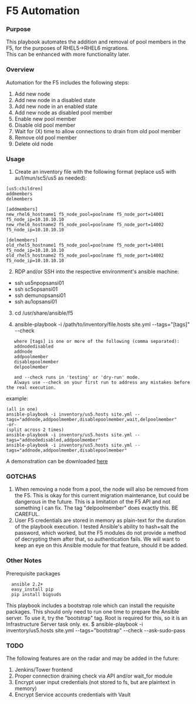 # F5 Automation

### Purpose
This playbook automates the addition and removal of pool members in the F5, for the purposes of RHEL5->RHEL6 migrations.  
This can be enhanced with more functionality later.

### Overview
Automation for the F5 includes the following steps:
1. Add new node
  1. Add new node in a disabled state
  2. Add new node in an enabled state
2. Add new node as disabled pool member
3. Enable new pool member
4. Disable old pool member
5. Wait for (X) time to allow connections to drain from old pool member
6. Remove old pool member
7. Delete old node

### Usage
1. Create an inventory file with the following format (replace us5 with au1/mun/sc5/us5 as needed):
```
[us5:children]
addmembers
delmembers

[addmembers]
new_rhel6_hostname1 f5_node_pool=poolname f5_node_port=14001 f5_node_ip=10.10.10.10
new_rhel6_hostname2 f5_node_pool=poolname f5_node_port=14002 f5_node_ip=10.10.10.10

[delmembers]
old_rhel5_hostname1 f5_node_pool=poolname f5_node_port=14001 f5_node_ip=10.10.10.10
old_rhel5_hostname2 f5_node_pool=poolname f5_node_port=14002 f5_node_ip=10.10.10.10
```

2. RDP and/or SSH into the respective environment's ansible machine:
  - ssh us5npopsansi01
  - ssh sc5opsansi01
  - ssh demunopsansi01
  - ssh au1opsansi01

3. cd /usr/share/ansible/f5  

4. ansible-playbook -i /path/to/inventory/file.hosts site.yml --tags="[tags]" --check
```
   where [tags] is one or more of the following (comma separated):
   addnodedisabled
   addnode
   addpoolmember
   disablepoolmember
   delpoolmember  

   and --check runs in 'testing' or 'dry-run' mode.
   Always use --check on your first run to address any mistakes before the real execution.
```
example:
```
(all in one)
ansible-playbook -i inventory/us5.hosts site.yml --tags="addnode,addpoolmember,disablepoolmember,wait,delpoolmember"
-or-
(split across 2 times)
ansible-playbook -i inventory/us5.hosts site.yml --tags="addnodedisabled,addpoolmember"
ansible-playbook -i inventory/us5.hosts site.yml --tags="addnode,addpoolmember,disablepoolmember"
```



A demonstration can be downloaded [here](https://catechnologies.webex.com/svc3200/svccomponents/servicerecordings/servicerecordinginfo.do?RCID=4d83c33a884d4cfca4ccb337d9a3d687&siteurl=catechnologies&apiname=viewrd.php&needFilter=false&rnd=3566110348&isurlact=true&entactname=%2FnbrRedirect.do&entappname=url3200&renewticket=0&serviceType=mc&targetAction=%2Fsvccomponents%2Fservicerecordings%2Fservicerecordinginfo.do&mywbxLink=yes&rID=105931402&recordID=105931402&targetApp=svc3200&action=info&SP=MC&fromUrlApi=1)

### GOTCHAS
1. When removing a node from a pool, the node will also be removed from the F5. This is okay for this current migration maintenance, but could be dangerous in the future. This is a limitation of the F5 API and not something I can fix. The tag "delpoolmember" does exactly this. BE CAREFUL.
2. User F5 credentials are stored in memory as plain-text for the duration of the playbook execution. I tested Ansible's ability to hash+salt the password, which worked, but the F5 modules do not provide a method of decrypting them after that, so authentication fails. We will want to keep an eye on this Ansible module for that feature, should it be added.


### Other Notes
Prerequisite packages
```
  ansible 2.2+
  easy_install pip
  pip install bigsuds
```
This playbook includes a bootstrap role which can install the requisite packages. This should only need to run one time to prepare the Ansible server. To use it, try the "bootstrap" tag. Root is required for this, so it is an Infrastructure Server task only.
ex. $ ansible-playbook -i inventory/us5.hosts site.yml --tags="bootstrap" --check --ask-sudo-pass


### TODO
The following features are on the radar and may be added in the future:
1. Jenkins/Tower frontend
2. Proper connection draining check via API and/or wait_for module
3. Encrypt user input credentials (not stored to fs, but are plaintext in memory)
4. Encrypt Service accounts credentials with Vault
